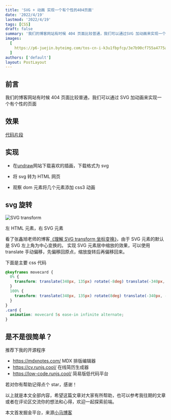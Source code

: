 ```yaml
---
title: 'SVG + 动画 实现一个有个性的404页面'
date: '2022/4/19'
lastmod: '2022/4/19'
tags: [CSS]
draft: false
summary: '我们的博客网站有时候 404 页面比较普通，我们可以通过SVG 加动画来实现一个有个性的页面。'
images:
  [
    https://p6-juejin.byteimg.com/tos-cn-i-k3u1fbpfcp/3e7b90cf755a4775a091936906e8055f~tplv-k3u1fbpfcp-zoom-crop-mark:1304:1304:1304:734.awebp?,
  ]
authors: ['default']
layout: PostLayout
---
```


## 前言

我们的博客网站有时候 404 页面比较普通，我们可以通过 SVG 加动画来实现一个有个性的页面

## 效果

[代码片段](https://code.juejin.cn/pen/7086805012529020958)

## 实现

- 在[undraw](https://undraw.co/search)网站下载喜欢的插画，下载格式为 svg

- 将 svg 转为 HTML 网页

- 观察 dom 元素将几个元素添加 css3 动画

## svg 旋转

![SVG transform](https://p3-juejin.byteimg.com/tos-cn-i-k3u1fbpfcp/3fd9f462ed634f37bf7e6a9c65746aba~tplv-k3u1fbpfcp-zoom-1.image)

左 HTML 元素，右 SVG 元素

看了张鑫旭老师的博客[《理解 SVG transform 坐标变换》](https://www.zhangxinxu.com/wordpress/2015/10/understand-svg-transform/?shrink=1)，由于 SVG 元素的默认是 SVG 左上角为中心变换的。
实现 SVG 元素居中缩放的效果，可以使用 translate 手动偏移，先偏移回原点，缩放旋转后再偏移回来。

下面是主要 css 代码

```css
@keyframes movecard {
  0% {
    transform: translate(340px, 135px) rotate(-8deg) translate(-340px, -135px);
  }
  100% {
    transform: translate(340px, 135px) rotate(8deg) translate(-340px, -135px);
  }
}
.card {
  animation: movecard 5s ease-in infinite alternate;
}
```

## 是不是很简单？

推荐下我的开源程序

- https://mdxnotes.com/ MDX 排版编辑器
- https://cv.runjs.cool/ 在线简历生成器
- https://low-code.runjs.cool/ 简易版低代码平台

若对你有帮助记得点个 star，感谢！

以上就是本文全部内容，希望这篇文章对大家有所帮助，也可以参考我往期的文章或者在评论区交流你的想法和心得，欢迎一起探索前端。

本文首发掘金平台，来源[小马博客](https://maqib.cn/blog/svg-404)
